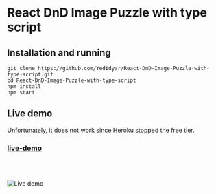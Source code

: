 # React DnD Image Puzzle with type script

## Installation and running

```
git clone https://github.com/Yedidyar/React-DnD-Image-Puzzle-with-type-script.git
cd React-DnD-Image-Puzzle-with-type-script
npm install
npm start
```

## Live demo

Unfortunately, it does not work since Heroku stopped the free tier.

### [live-demo](https://dnd-image-puzzle-react.herokuapp.com/)

<br>
<br>

![Live demo](./docs/assets/gif/react-dnd-image-puzzle.gif)
